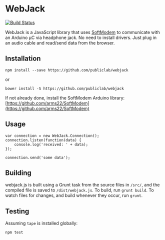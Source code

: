 WebJack
====

[![Build Status](https://travis-ci.org/publiclab/webjack.svg?branch=master)](https://travis-ci.org/publiclab/webjack)

WebJack is a JavaScript library that uses [SoftModem](https://github.com/arms22/SoftModem) to communicate with an Arduino µC via headphone jack. No need to install drivers. Just plug in an audio cable and read/send data from the browser.

## Installation
```
npm install --save https://github.com/publiclab/webjack
```
or
```
bower install -S https://github.com/publiclab/webjack 
```
If not already done, install the SoftModem Arduino library:
[https://github.com/arms22/SoftModem](https://github.com/arms22/SoftModem)


## Usage
```
var connection = new WebJack.Connection();
connection.listen(function(data) {
	console.log('received: ' + data);
});

connection.send('some data');
```




## Building

webjack.js is built using a Grunt task from the source files in `/src/`, and the compiled file is saved to `/dist/webjack.js`. To build, run `grunt build`. To watch files for changes, and build whenever they occur, run `grunt`. 


## Testing

Assuming `tape` is installed globally:
```
npm test
```